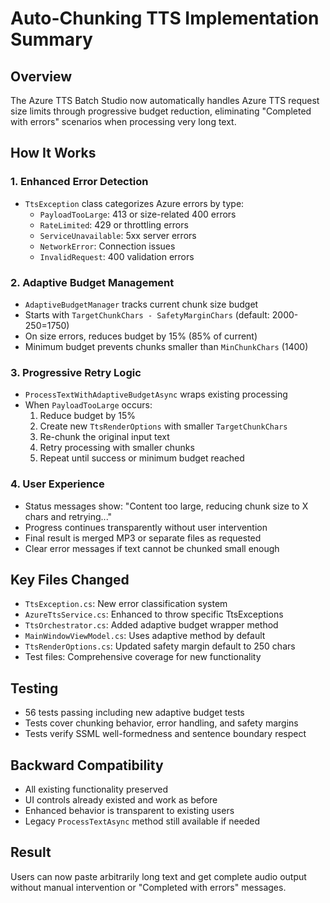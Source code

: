 # Auto-Chunking TTS Implementation Summary

## Overview
The Azure TTS Batch Studio now automatically handles Azure TTS request size limits through progressive budget reduction, eliminating "Completed with errors" scenarios when processing very long text.

## How It Works

### 1. Enhanced Error Detection
- `TtsException` class categorizes Azure errors by type:
  - `PayloadTooLarge`: 413 or size-related 400 errors  
  - `RateLimited`: 429 or throttling errors
  - `ServiceUnavailable`: 5xx server errors
  - `NetworkError`: Connection issues
  - `InvalidRequest`: 400 validation errors

### 2. Adaptive Budget Management
- `AdaptiveBudgetManager` tracks current chunk size budget
- Starts with `TargetChunkChars - SafetyMarginChars` (default: 2000-250=1750)
- On size errors, reduces budget by 15% (85% of current)
- Minimum budget prevents chunks smaller than `MinChunkChars` (1400)

### 3. Progressive Retry Logic
- `ProcessTextWithAdaptiveBudgetAsync` wraps existing processing
- When `PayloadTooLarge` occurs:
  1. Reduce budget by 15%
  2. Create new `TtsRenderOptions` with smaller `TargetChunkChars`
  3. Re-chunk the original input text
  4. Retry processing with smaller chunks
  5. Repeat until success or minimum budget reached

### 4. User Experience
- Status messages show: "Content too large, reducing chunk size to X chars and retrying..."
- Progress continues transparently without user intervention
- Final result is merged MP3 or separate files as requested
- Clear error messages if text cannot be chunked small enough

## Key Files Changed
- `TtsException.cs`: New error classification system
- `AzureTtsService.cs`: Enhanced to throw specific TtsExceptions
- `TtsOrchestrator.cs`: Added adaptive budget wrapper method
- `MainWindowViewModel.cs`: Uses adaptive method by default
- `TtsRenderOptions.cs`: Updated safety margin default to 250 chars
- Test files: Comprehensive coverage for new functionality

## Testing
- 56 tests passing including new adaptive budget tests
- Tests cover chunking behavior, error handling, and safety margins
- Tests verify SSML well-formedness and sentence boundary respect

## Backward Compatibility
- All existing functionality preserved
- UI controls already existed and work as before
- Enhanced behavior is transparent to existing users
- Legacy `ProcessTextAsync` method still available if needed

## Result
Users can now paste arbitrarily long text and get complete audio output without manual intervention or "Completed with errors" messages.